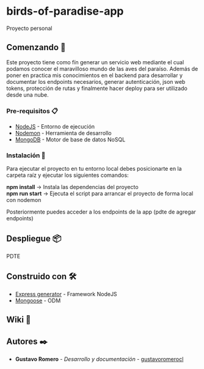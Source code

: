 # birds-of-paradise-app
Proyecto personal

## Comenzando 🚀

Este proyecto tiene como fín generar un servicio web mediante el cual podamos conocer el maravilloso mundo de las aves del paraíso. Además de poner en practica mis conocimientos en el backend para desarrollar y documentar los endpoints necesarios, generar autenticación, json web tokens, protección de rutas y finalmente hacer deploy para ser utilizado desde una nube.

### Pre-requisitos 📋

* [NodeJS](https://nodejs.org/en/download/) - Entorno de ejecución 
* [Nodemon](https://www.npmjs.com/package/nodemon) - Herramienta de desarrollo
* [MongoDB](https://www.mongodb.com/docs/manual/installation/) - Motor de base de datos NoSQL

### Instalación 🔧

Para ejecutar el proyecto en tu entorno local debes posicionarte en la carpeta raíz y ejecutar los siguientes comandos:

**npm install** -> Instala las dependencias del proyecto  
**npm run start** -> Ejecuta el script para arrancar el proyecto de forma local con nodemon

Posteriormente puedes acceder a los endpoints de la app (pdte de agregar endpoints)

## Despliegue 📦

PDTE

## Construido con 🛠️

* [Express generator](https://expressjs.com/es/starter/generator.html) - Framework NodeJS
* [Mongoose](https://mongoosejs.com/docs/index.html) - ODM

## Wiki 📖


## Autores ✒️

* **Gustavo Romero** - *Desarrollo y documentación* - [gustavoromerocl](https://github.com/gustavoromerocl)


